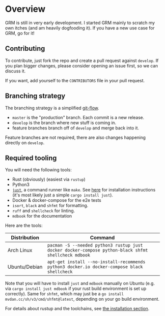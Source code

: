 # Overview

GRM is still in very early development. I started GRM mainly to scratch my own
itches (and am heavily dogfooding it). If you have a new use case for GRM, go
for it!

## Contributing

To contribute, just fork the repo and create a pull request against `develop`.
If you plan bigger changes, please consider opening an issue first, so we can
discuss it.

If you want, add yourself to the `CONTRIBUTORS` file in your pull request.

## Branching strategy

The branching strategy is a simplified
[git-flow](https://nvie.com/posts/a-successful-git-branching-model/).

* `master` is the "production" branch. Each commit is a new release.
* `develop` is the branch where new stuff is coming in.
* feature branches branch off of `develop` and merge back into it.

Feature branches are not required, there are also changes happening directly on
`develop`.

## Required tooling

You will need the following tools:

* Rust (obviously) (easiest via `rustup`)
* Python3
* [`just`](https://github.com/casey/just), a command runner like `make`. See
  [here](https://github.com/casey/just#installation) for installation
  instructions (it's most likely just a simple `cargo install just`).
* Docker & docker-compose for the e2e tests
* `isort`, `black` and `shfmt` for formatting.
* `ruff` and `shellcheck` for linting.
* `mdbook` for the documentation

Here are the tools:

| Distribution  | Command                                                                                             |
| ------------- | --------------------------------------------------------------------------------------------------- |
| Arch Linux    | `pacman -S --needed python3 rustup just docker docker-compose python-black shfmt shellcheck mdbook` |
| Ubuntu/Debian | `apt-get install --no-install-recommends python3 docker.io docker-compose black shellcheck`         |

Note that you will have to install `just` and `mdbook` manually on Ubuntu (e.g.
via `cargo install just mdbook` if your rust build environment is set up
correctly). Same for `shfmt`, which may just be a `go install
mvdan.cc/sh/v3/cmd/shfmt@latest`, depending on your go build environment.

For details about rustup and the toolchains, see [the installation
section](./installation.md).
